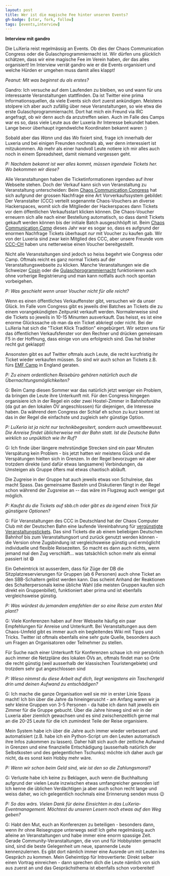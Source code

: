 ```yaml
---
layout: post
title: Wer ist die magische Fee hinter unseren Events?
gh-badge: [star, fork, follow]
tags: [events,interview]
---
```

__Interview mit gandro__

Die LuXeria reist regelmässig an Events. Ob dies der Chaos Communication Congress oder die Gulaschprogrammiernacht ist.
Wir dürfen uns glücklich schätzen, dass wir eine magische Fee im Verein haben, *der* das alles organisiert!
Im Interview verrät gandro wie er die Events organisiert und welche Hürden er umgehen muss damit alles klappt!

*Peanut: Mit was beginnst du als erstes?*

Gandro: Ich versuche auf dem Laufenden zu bleiben, wo und wann für uns interessante Veranstaltungen stattfinden. Da ist Twitter eine prima Informationsquellen, da viele Events sich dort zuerst ankündigen. Meistens stolpere ich aber auch zufällig über neue Veranstaltungen, so wie etwa die erste Gulaschprogrammiernacht. Dort hat mich ein Freund via IRC angefragt, ob wir denn auch da anzutreffen seien. Auch im Falle des Camps war es so, dass viele Leute aus der Luxeria ihr Interesse bekundet haben. Lange bevor überhaupt irgendwelche Koordinaten bekannt waren :)

Sobald aber das *Wann* und das *Wo* fixiert sind, frage ich innerhalb der Luxeria und bei einigen Freunden nochmals ab, wer denn interessiert ist mitzukommen. Ab mehr als einer handvoll Leute notiere ich mir alles auch noch in einem Spreadsheet, damit niemand vergessen geht.

*P: Nachdem bekannt ist wer alles kommt, müssen irgendwie Tickets her. Wo bekommen wir diese?*

Alle Veranstaltungen haben die Ticketinformationen irgendwo auf ihrer Webseite stehen. Doch der Verkauf kann sich von Veranstaltung zu Veranstaltung unterscheiden: Beim [Chaos Communication Congress](https://events.ccc.de/congress/2018/wiki/index.php/Main_Page) hat sich aufgrund der grossen Nachfrage eine Art Vorverkaufssystem gebildet: Der Veranstalter (CCC) verteilt sogenannte Chaos-Vouchers an diverse Hackerspaces, womit sich die Mitglieder der Hackerspaces dann Tickets vor dem öffentlichen Verkaufsstart klicken können. Die Chaos-Voucher erneuern sich alle nach einer Bestellung automatisch, so dass damit Tickets gekauft werden können bis der initiale Batch ausgeschhöpft ist. Beim [Chaos Communication *Camp*](https://events.ccc.de/camp/2019/) dieses Jahr war es sogar so, dass es aufgrund der enormen Nachfrage Tickets überhaupt *nur* mit Voucher zu kaufen gab. Wir von der Luxeria sind zwar kein Mitglied des CCC, aber unsere Freunde vom [CCC-CH](https://www.ccc-ch.ch) haben uns netterweise einen Voucher bereitgestellt.

Nicht alle Veranstaltungen sind jedoch so heiss begehrt wie Congress oder Camp. Oftmals reicht es ganz normal Tickets auf der Veranstaltungswebseite zu klicken. Manche Veranstaltungen wie die Schweizer [Cosin](https://cosin.ch) oder die [Gulaschprogrammiernacht](https://gulas.ch) funktionieren auch ohne vorherige Registrierung und man kann notfalls auch noch spontan vorbeigehen.

*P: Was geschieht wenn unser Voucher nicht für alle reicht?*

Wenn es einen öffentliches Verkauffenster gibt, versuchen wir da unser Glück. Im Falle vom Congress gibt es jeweils drei Batches an Tickets die zu einem vorangekündigten Zeitpunkt verkauft werden. Normalerweise sind die Tickets so jeweils in 10-15 Minunten ausverkauft. Das heisst, es ist eine enorme Glückssache ob man da ein Ticket abkriegt oder nicht. Bei der LuXeria hat sich die "Ticket Klick Tradition" eingebürgert. Wir setzen uns für das öffentlichen Verkaufsfenster vor den Rechner und drücken gemeinsam F5 in der Hoffnung, dass einige von uns erfolgreich sind. Das hat bisher recht gut geklappt!

Ansonsten gibt es auf Twitter oftmals auch Leute, die recht kurzfristig ihr Ticket wieder verkaufen müssen. So sind wir auch schon an Tickets z.B. fürs [EMF Camp](https://emfcamp.org) in England geraten.

*P: Zu einem ordentlichen Reisebüro gehören natürlich auch die Übernachtungsmöglichkeiten?*

G: Beim Camp diesen Sommer war das natürlich jetzt weniger ein Problem, da bringen die Leute ihre Unterkunft mit. Für den Congress hingegen organisiere ich in der Regel ein oder zwei Hostel-Zimmer in Bahnhofsnähe (da gut an den lokalen ÖV angeschlossen) für diejenigen, die Interesse haben. Da während dem Congress der Schlaf eh schon zu kurz kommt ist das in der Regel die einfachste und zugleich sehr günstige Option. 

*P: LuXeria ist ja nicht nur technikbegesitert, sondern auch umweltbewusst. Die Anreise findet üblicherweise mit der Bahn statt. Ist die Deutsche Bahn wirklich so unpükltich wie ihr Ruf?*

G: Ich finde über längere mehrstündige Strecken sind ein paar Minuten Verspätung kein Problem - bis jetzt hatten wir meistens Gück und die Verspätungen hielten sich in Grenzen. In der Regel bevorzugen wir aber trotzdem direkte (und dafür etwas langsamere) Verbindungen, da Umsteigen als Gruppe öfters mal etwas chaotisch abläuft.

Die Zugreise in der Gruppe hat auch jeweils etwas von Schulreise, das macht Spass. Das gemeinsame Basteln und Diskutieren fängt in der Regel schon während der Zugsreise an -- das wäre im Flugzeug auch weniger gut möglich.

*P: Kaufst du die Tickets auf sbb.ch oder gibt es da irgend einen Trick für günstigere Optionen?*

G: Für Veranstaltungen des CCC in Deutschland hat der Chaos Computer Club mit der Deutschen Bahn eine laufende Vereinbahrung für [vergünstigte Veranstaltungstickets](https://bahn.events.ccc.de/). Das sind Tickets die ab einem beliebigen Deutschen Bahnhof bis zum Veranstaltungsort und zurück genutzt werden können - die Version ohne Zugsbindung ist vergleichsweise günstig und ermöglicht individuelle und flexible Reisezeiten. So macht es dann auch nichts, wenn jemand mal den Zug verschläft... was tatsächlich schon mehr als einmal passiert ist 😄

Ein Geheimtrick ist ausserdem, dass für Züge der DB die Sitzplatzreservierungen für Gruppen (ab 6 Personen) auch ohne Ticket an den SBB-Schaltern gelöst werden kann. Das scheint Anhand der Reaktionen des Schalterpersonals keine übliche Wahl (die meisten Gruppen kaufen sich direkt ein Gruppenbillet), funktioniert aber prima und ist ebenfalls vergleichsweise günstig.

*P: Was würdest du jemandem empfehlen der so eine Reise zum ersten Mal plant?*

G: Viele Konferenzen haben auf ihrer Webseite häufig ein paar Empfehlungen für Anreise und Unterkunft. Bei Veranstaltungen aus dem Chaos-Umfeld gibt es immer auch ein begleitendes Wiki mit Tipps und Tricks. Twitter ist oftmals ebenfalls eine sehr gute Quelle, besonders auch um Fragen an Organisatoren oder Teilnehmer zu stellen.

Für Suche nach einer Unterkunft für Konferenzen schaue ich mir persönlich auch immer die Netzpläne des lokalen ÖVs an, oftmals findet man so Orte die recht günstig (weil ausserhalb der klassischen Touristengebiete) und trotzdem sehr gut angeschlossen sind

*P: Wieso nimmst du diese Arbeit auf dich, liegt wenigstens ein Taschengeld drin umd deinen Aufwand zu entschädigen?*

G: Ich mache die ganze Organisation weil sie mir in erster Linie Spass macht! Ich bin über die Jahre da hineingeruscht - am Anfang waren wir ja sehr kleine Gruppen von 3-5 Personen - da habe ich dann halt jeweils ein Zimmer für die Gruppe gebucht. Über die Jahre hinweg sind wir in der Luxeria aber ziemlich gewachsen und es sind zwischenzeitlich gerne mal an die 20-25 Leute für die ich zumindest Teile der Reise organisiere. 

Mein System habe ich über die Jahre auch immer wieder verbessert und automatisiert (z.B. habe ich ein Python-Script um den Leuten automatisch ihre Infos zukommen zu lassen). Daher hält sich auch der zeitliche Aufwand in Grenzen und eine finanzielle Entschädigung (ausserhalb natürlich der Selbstkosten und des gelegentlichen Tschunks) möchte ich daher auch gar nicht, da es sonst kein Hobby mehr wäre.

*P: Wenn wir schon beim Geld sind, wie ist den so die Zahlungsmoral?*

G: Verluste habe ich keine zu Beklagen, auch wenn die Buchhaltung aufgrund der vielen Leute inzwischen etwas umfangreicher geworden ist! Ich kenne die üblichen Verdächtigen ja aber auch schon recht lange und weiss daher, wo ich gelegentlich nochmals eine Erinnerung senden muss 😉

*P: So das wärs. Vielen Dank für deine Einsichten in das LuXeria-Eventmanagement. Möchtest du unseren Lesern noch etwas auf den Weg geben?*

G: Habt den Mut, euch an Konferenzen zu beteiligen - besonders dann, wenn ihr ohne Reisegruppe unterwegs seid! Ich gehe regelmässig auch alleine an Veranstaltungen und habe immer eine enorm spassige Zeit. Gerade Community-Veranstaltungen, die von und für Hobbyisten gemacht sind, sind die beste Gelegenheit um neue, spannende Leute kennenzulernen. Es gibt dort nämlich immer eine Ausrede um mit Leuten ins Gespräch zu kommen. Mein Geheimtipp für Introvertierte: Direkt selber einen Vortrag einreichen - dann sprechen dich die Leute nämlich von sich aus zuerst an und das Gesprächsthema ist ebenfalls schon vorbereitet!